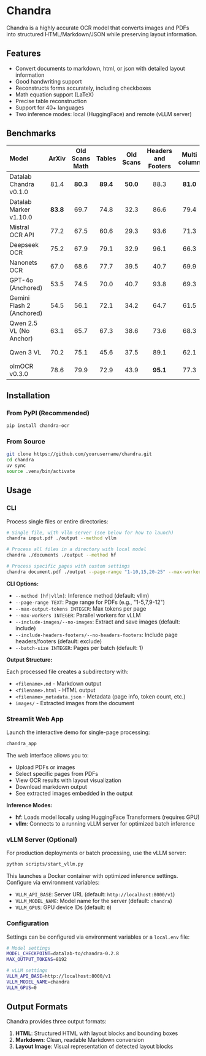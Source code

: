# Chandra

Chandra is a highly accurate OCR model that converts images and PDFs into structured HTML/Markdown/JSON while preserving layout information.

## Features

- Convert documents to markdown, html, or json with detailed layout information
- Good handwriting support
- Reconstructs forms accurately, including checkboxes
- Math equation support (LaTeX)
- Precise table reconstruction
- Support for 40+ languages
- Two inference modes: local (HuggingFace) and remote (vLLM server)


## Benchmarks

| **Model** |  ArXiv   | Old Scans Math |  Tables  | Old Scans | Headers and Footers | Multi column | Long tiny text |   Base   |    Overall     |
|:----------|:--------:|:--------------:|:--------:|:---------:|:-------------------:|:------------:|:--------------:|:--------:|:--------------:|
| Datalab Chandra v0.1.0 |   81.4   |    **80.3**    | **89.4** | **50.0**  |        88.3         |   **81.0**   |    **91.6**    | **99.9** | **82.7 ± 0.9** |
| Datalab Marker v1.10.0 | **83.8** |      69.7      |   74.8   |   32.3    |        86.6         |     79.4     |      85.7      |   99.6   |   76.5 ± 1.0   |
| Mistral OCR API |   77.2   |      67.5      |   60.6   |   29.3    |        93.6         |     71.3     |      77.1      |   99.4   |   72.0 ± 1.1   |
| Deepseek OCR |   75.2   |      67.9      |   79.1   |   32.9    |        96.1         |     66.3     |      78.5      |   97.7   |   74.2 ± 1.0   |
| Nanonets OCR |   67.0   |      68.6      |   77.7   |   39.5    |        40.7         |     69.9     |      53.4      |   99.3   |   64.5 ± 1.1   |
| GPT-4o (Anchored) |   53.5   |      74.5      |   70.0   |   40.7    |        93.8         |     69.3     |      60.6      |   96.8   |   69.9 ± 1.1   |
| Gemini Flash 2 (Anchored) |   54.5   |      56.1      |   72.1   |   34.2    |        64.7         |     61.5     |      71.5      |   95.6   |   63.8 ± 1.2   |
| Qwen 2.5 VL (No Anchor) |   63.1   |      65.7      |   67.3   |   38.6    |        73.6         |     68.3     |      49.1      |   98.3   |   65.5 ± 1.2   |
| Qwen 3 VL |   70.2   |      75.1      |   45.6   |   37.5    |        89.1         |     62.1     |      43.0      |   94.3   |   64.6 ± 1.1   |
| olmOCR v0.3.0 |   78.6   |      79.9      |   72.9   |   43.9    |      **95.1**       |     77.3     |      81.2      |   98.9   |   78.5 ± 1.1   |


## Installation

### From PyPI (Recommended)

```bash
pip install chandra-ocr
```

### From Source

```bash
git clone https://github.com/yourusername/chandra.git
cd chandra
uv sync
source .venv/bin/activate
```

## Usage

### CLI

Process single files or entire directories:

```bash
# Single file, with vllm server (see below for how to launch)
chandra input.pdf ./output --method vllm

# Process all files in a directory with local model
chandra ./documents ./output --method hf

# Process specific pages with custom settings
chandra document.pdf ./output --page-range "1-10,15,20-25" --max-workers 8
```

**CLI Options:**
- `--method [hf|vllm]`: Inference method (default: vllm)
- `--page-range TEXT`: Page range for PDFs (e.g., "1-5,7,9-12")
- `--max-output-tokens INTEGER`: Max tokens per page
- `--max-workers INTEGER`: Parallel workers for vLLM
- `--include-images/--no-images`: Extract and save images (default: include)
- `--include-headers-footers/--no-headers-footers`: Include page headers/footers (default: exclude)
- `--batch-size INTEGER`: Pages per batch (default: 1)

**Output Structure:**

Each processed file creates a subdirectory with:
- `<filename>.md` - Markdown output
- `<filename>.html` - HTML output
- `<filename>_metadata.json` - Metadata (page info, token count, etc.)
- `images/` - Extracted images from the document

### Streamlit Web App

Launch the interactive demo for single-page processing:

```bash
chandra_app
```

The web interface allows you to:
- Upload PDFs or images
- Select specific pages from PDFs
- View OCR results with layout visualization
- Download markdown output
- See extracted images embedded in the output

**Inference Modes:**
- **hf**: Loads model locally using HuggingFace Transformers (requires GPU)
- **vllm**: Connects to a running vLLM server for optimized batch inference

### vLLM Server (Optional)

For production deployments or batch processing, use the vLLM server:

```bash
python scripts/start_vllm.py
```

This launches a Docker container with optimized inference settings. Configure via environment variables:

- `VLLM_API_BASE`: Server URL (default: `http://localhost:8000/v1`)
- `VLLM_MODEL_NAME`: Model name for the server (default: `chandra`)
- `VLLM_GPUS`: GPU device IDs (default: `0`)

### Configuration

Settings can be configured via environment variables or a `local.env` file:

```bash
# Model settings
MODEL_CHECKPOINT=datalab-to/chandra-0.2.8
MAX_OUTPUT_TOKENS=8192

# vLLM settings
VLLM_API_BASE=http://localhost:8000/v1
VLLM_MODEL_NAME=chandra
VLLM_GPUS=0
```

## Output Formats

Chandra provides three output formats:

1. **HTML**: Structured HTML with layout blocks and bounding boxes
2. **Markdown**: Clean, readable Markdown conversion
3. **Layout Image**: Visual representation of detected layout blocks